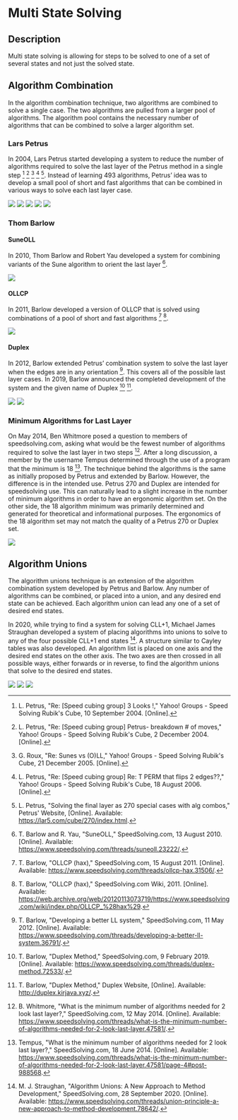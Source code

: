 # Multi State Solving

## Description

Multi state solving is allowing for steps to be solved to one of a set of several states and not just the solved state.

## Algorithm Combination

In the algorithm combination technique, two algorithms are combined to solve a single case. The two algorithms are pulled from a larger pool of algorithms. The algorithm pool contains the necessary number of algorithms that can be combined to solve a larger algorithm set.

### Lars Petrus

In 2004, Lars Petrus started developing a system to reduce the number of algorithms required to solve the last layer of the Petrus method in a single step [^petrus-2004-1] [^petrus-2004-2] [^roux-2005] [^petrus-2006] [^petrus-nd]. Instead of learning 493 algorithms, Petrus’ idea was to develop a small pool of short and fast algorithms that can be combined in various ways to solve each last layer case.

![](img/MultiStateSolving/Petrus270-1.png)
![](img/MultiStateSolving/Petrus270-2.png)
![](img/MultiStateSolving/Petrus270-3.png)
![](img/MultiStateSolving/Petrus270-4.png)
![](img/MultiStateSolving/Petrus270-5.png)

### Thom Barlow

#### SuneOLL

In 2010, Thom Barlow and Robert Yau developed a system for combining variants of the Sune algorithm to orient the last layer [^barlow-yau-2010].

![](img/MultiStateSolving/SuneOLL.png)

#### OLLCP

In 2011, Barlow developed a version of OLLCP that is solved using combinations of a pool of short and fast algorithms [^barlow-2011-1] [^barlow-2011-2].

![](img/MultiStateSolving/OLLCP.png)

#### Duplex

In 2012, Barlow extended Petrus’ combination system to solve the last layer when the edges are in any orientation [^barlow-2012]. This covers all of the possible last layer cases. In 2019, Barlow announced the completed development of the system and the given name of Duplex [^barlow-2019] [^barlow-nd].

![](img/MultiStateSolving/Duplex1.png)
![](img/MultiStateSolving/Duplex2.png)

### Minimum Algorithms for Last Layer

On May 2014, Ben Whitmore posed a question to members of speedsolving.com, asking what would be the fewest number of algorithms required to solve the last layer in two steps [^whitmore-2014]. After a long discussion, a member by the username Tempus determined through the use of a program that the minimum is 18 [^tempus-2014]. The technique behind the algorithms is the same as initially proposed by Petrus and extended by Barlow. However, the difference is in the intended use. Petrus 270 and Duplex are intended for speedsolving use. This can naturally lead to a slight increase in the number of minimum algorithms in order to have an ergonomic algorithm set. On the other side, the 18 algorithm minimum was primarily determined and generated for theoretical and informational purposes. The ergonomics of the 18 algorithm set may not match the quality of a Petrus 270 or Duplex set.

![](img/MultiStateSolving/Tempus.png)

## Algorithm Unions

The algorithm unions technique is an extension of the algorithm combination system developed by Petrus and Barlow. Any number of algorithms can be combined, or placed into a union, and any desired end state can be achieved. Each algorithm union can lead any one of a set of desired end states.

In 2020, while trying to find a system for solving CLL+1, Michael James Straughan developed a system of placing algorithms into unions to solve to any of the four possible CLL+1 end states [^straughan-2020]. A structure similar to Cayley tables was also developed. An algorithm list is placed on one axis and the desired end states on the other axis. The two axes are then crossed in all possible ways, either forwards or in reverse, to find the algorithm unions that solve to the desired end states.

![](img/MultiStateSolving/Unions1.png)
![](img/MultiStateSolving/Unions2.png)
![](img/MultiStateSolving/Unions3.png)

[^petrus-2004-1]: L. Petrus, "Re: [Speed cubing group] 3 Looks !," Yahoo! Groups - Speed Solving Rubik's Cube, 10 September 2004. [Online].
[^petrus-2004-2]: L. Petrus, "Re: [Speed cubing group] Petrus- breakdown # of moves," Yahoo! Groups - Speed Solving Rubik's Cube, 2 December 2004. [Online].
[^roux-2005]: G. Roux, "Re: Sunes vs (O)LL," Yahoo! Groups - Speed Solving Rubik's Cube, 21 December 2005. [Online].
[^petrus-2006]: L. Petrus, "Re: [Speed cubing group] Re: T PERM that flips 2 edges??," Yahoo! Groups - Speed Solving Rubik's Cube, 18 August 2006. [Online].
[^petrus-nd]: L. Petrus, "Solving the final layer as 270 special cases with alg combos," Petrus' Website, [Online]. Available: https://lar5.com/cube/270/index.html.
[^barlow-yau-2010]: T. Barlow and R. Yau, "SuneOLL," SpeedSolving.com, 13 August 2010. [Online]. Available: https://www.speedsolving.com/threads/suneoll.23222/.
[^barlow-2011-1]: T. Barlow, "OLLCP (hax)," SpeedSolving.com, 15 August 2011. [Online]. Available: https://www.speedsolving.com/threads/ollcp-hax.31506/.
[^barlow-2011-2]: T. Barlow, "OLLCP (hax)," SpeedSolving.com Wiki, 2011. [Online]. Available: https://web.archive.org/web/20120113073719/https://www.speedsolving.com/wiki/index.php/OLLCP_%28hax%29.
[^barlow-2012]: T. Barlow, "Developing a better LL system," SpeedSolving.com, 11 May 2012. [Online]. Available: https://www.speedsolving.com/threads/developing-a-better-ll-system.36791/.
[^barlow-2019]: T. Barlow, "Duplex Method," SpeedSolving.com, 9 February 2019. [Online]. Available: https://www.speedsolving.com/threads/duplex-method.72533/.
[^barlow-nd]: T. Barlow, "Duplex Method," Duplex Website, [Online]. Available: http://duplex.kirjava.xyz/.
[^whitmore-2014]: B. Whitmore, "What is the minimum number of algorithms needed for 2 look last layer?," SpeedSolving.com, 12 May 2014. [Online]. Available: https://www.speedsolving.com/threads/what-is-the-minimum-number-of-algorithms-needed-for-2-look-last-layer.47581/.
[^tempus-2014]: Tempus, "What is the minimum number of algorithms needed for 2 look last layer?," SpeedSolving.com, 18 June 2014. [Online]. Available: https://www.speedsolving.com/threads/what-is-the-minimum-number-of-algorithms-needed-for-2-look-last-layer.47581/page-4#post-988568.
[^straughan-2020]: M. J. Straughan, "Algorithm Unions: A New Approach to Method Development," SpeedSolving.com, 28 September 2020. [Online]. Available: https://www.speedsolving.com/threads/union-principle-a-new-approach-to-method-development.78642/.